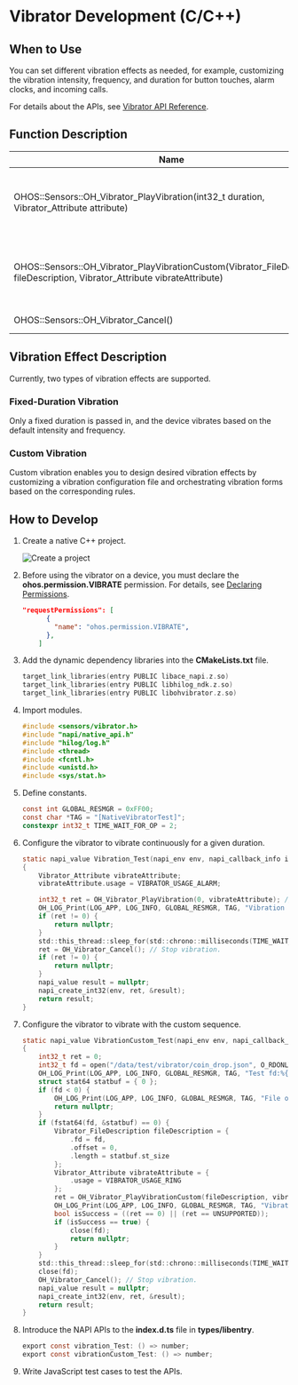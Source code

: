 # Vibrator Development (C/C++)
<!--Kit: Sensor Service Kit-->
<!--Subsystem: Sensors-->
<!--Owner: @dilligencer-->
<!--Designer: @butterls-->
<!--Tester: @murphy84-->
<!--Adviser: @hu-zhiqiong-->

## When to Use

You can set different vibration effects as needed, for example, customizing the vibration intensity, frequency, and duration for button touches, alarm clocks, and incoming calls.

For details about the APIs, see [Vibrator API Reference](../../reference/apis-sensor-service-kit/vibrator_8h.md).


## Function Description

| Name                                                        | Description                          |
| ------------------------------------------------------------ | ------------------------------ |
| OHOS::Sensors::OH_Vibrator_PlayVibration(int32_t duration, Vibrator_Attribute attribute) | Configures the vibrator to vibrate continuously for a given duration.|
| OHOS::Sensors::OH_Vibrator_PlayVibrationCustom(Vibrator_FileDescription fileDescription, Vibrator_Attribute vibrateAttribute) | Configures the vibrator to vibrate with the custom sequence.          |
| OHOS::Sensors::OH_Vibrator_Cancel()                          | Stops the vibration.                |

## Vibration Effect Description

Currently, two types of vibration effects are supported.

### Fixed-Duration Vibration

Only a fixed duration is passed in, and the device vibrates based on the default intensity and frequency.

### Custom Vibration

Custom vibration enables you to design desired vibration effects by customizing a vibration configuration file and orchestrating vibration forms based on the corresponding rules.


## How to Develop

1. Create a native C++ project.

   ![Create a project](figures/004.png)

2. Before using the vibrator on a device, you must declare the **ohos.permission.VIBRATE** permission. For details, see [Declaring Permissions](../../security/AccessToken/declare-permissions.md).

   ```json
   "requestPermissions": [
         {
           "name": "ohos.permission.VIBRATE",
         },
       ]
   ```

3. Add the dynamic dependency libraries into the **CMakeLists.txt** file.

   ```c
   target_link_libraries(entry PUBLIC libace_napi.z.so)
   target_link_libraries(entry PUBLIC libhilog_ndk.z.so)
   target_link_libraries(entry PUBLIC libohvibrator.z.so)
   ```

4. Import modules.

   ```c
   #include <sensors/vibrator.h>
   #include "napi/native_api.h"
   #include "hilog/log.h"
   #include <thread>
   #include <fcntl.h>
   #include <unistd.h>
   #include <sys/stat.h>
   ```

5. Define constants.

   ```c
   const int GLOBAL_RESMGR = 0xFF00;
   const char *TAG = "[NativeVibratorTest]";
   constexpr int32_t TIME_WAIT_FOR_OP = 2;
   ```

6. Configure the vibrator to vibrate continuously for a given duration.

   ```c
   static napi_value Vibration_Test(napi_env env, napi_callback_info info)
   {
       Vibrator_Attribute vibrateAttribute;
       vibrateAttribute.usage = VIBRATOR_USAGE_ALARM;
   
       int32_t ret = OH_Vibrator_PlayVibration(0, vibrateAttribute); // Configure the vibrator to vibrate continuously for a given duration.
       OH_LOG_Print(LOG_APP, LOG_INFO, GLOBAL_RESMGR, TAG, "Vibration successful");
       if (ret != 0) {
           return nullptr;
       }
       std::this_thread::sleep_for(std::chrono::milliseconds(TIME_WAIT_FOR_OP));
       ret = OH_Vibrator_Cancel(); // Stop vibration.
       if (ret != 0) {
           return nullptr;
       }
       napi_value result = nullptr;
       napi_create_int32(env, ret, &result);
       return result;
   }
   ```

8. Configure the vibrator to vibrate with the custom sequence.

   ```c
   static napi_value VibrationCustom_Test(napi_env env, napi_callback_info info)
   {
       int32_t ret = 0;
       int32_t fd = open("/data/test/vibrator/coin_drop.json", O_RDONLY);
       OH_LOG_Print(LOG_APP, LOG_INFO, GLOBAL_RESMGR, TAG, "Test fd:%{public}d", fd);
       struct stat64 statbuf = { 0 };
       if (fd < 0) {
           OH_LOG_Print(LOG_APP, LOG_INFO, GLOBAL_RESMGR, TAG, "File open failed");
           return nullptr;
       }
       if (fstat64(fd, &statbuf) == 0) {
           Vibrator_FileDescription fileDescription = {
               .fd = fd,
               .offset = 0,
               .length = statbuf.st_size
           };
           Vibrator_Attribute vibrateAttribute = {
               .usage = VIBRATOR_USAGE_RING
           };
           ret = OH_Vibrator_PlayVibrationCustom(fileDescription, vibrateAttribute); // Configure the vibrator to vibrate with the custom sequence.
           OH_LOG_Print(LOG_APP, LOG_INFO, GLOBAL_RESMGR, TAG, "Vibratecustom successful");
           bool isSuccess = ((ret == 0) || (ret == UNSUPPORTED));
           if (isSuccess == true) {
               close(fd);
               return nullptr;
           }
       }
       std::this_thread::sleep_for(std::chrono::milliseconds(TIME_WAIT_FOR_OP));
       close(fd);
       OH_Vibrator_Cancel(); // Stop vibration.
       napi_value result = nullptr;
       napi_create_int32(env, ret, &result);
       return result;
   }
   ```
   
8. Introduce the NAPI APIs to the **index.d.ts** file in **types/libentry**.

   ```c
   export const vibration_Test: () => number;
   export const vibrationCustom_Test: () => number;
   ```

9. Write JavaScript test cases to test the APIs.
